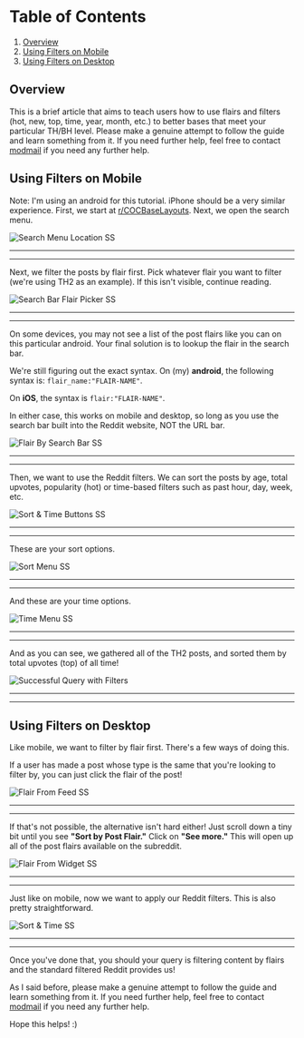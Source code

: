 # Table of Contents
1. [Overview](#overview)
2. [Using Filters on Mobile](#using-filters-on-mobile)
3. [Using Filters on Desktop](#using-filters-on-desktop)

## Overview
This is a brief article that aims to teach users how to use flairs and filters (hot, new, top, time, year, month, etc.) to better bases that meet your particular TH/BH level. Please make a genuine attempt to follow the guide and learn something from it. If you need further help, feel free to contact [modmail](https://www.reddit.com/message/compose?to=%2Fr%2Fcocbaselayouts) if you need any further help.

## Using Filters on Mobile

Note: I'm using an android for this tutorial. iPhone should be a very similar experience.
First, we start at [r/COCBaseLayouts](https://www.reddit.com/r/COCBaseLayouts/). Next, we open the search menu.

![Search Menu Location SS](cocbaselayouts-images/mobile/Search-Menu-Location-SS.png)

-----
-----

Next, we filter the posts by flair first. Pick whatever flair you want to filter (we're using TH2 as an example). If this isn't visible, continue reading.

![Search Bar Flair Picker SS](cocbaselayouts-images/mobile/Search-Bar-Flair-Picker-SS.png)

-----
-----

On some devices, you may not see a list of the post flairs like you can on this particular android. Your final solution is to lookup the flair in the search bar.

We're still figuring out the exact syntax. On (my) **android**, the following syntax is: `flair_name:"FLAIR-NAME"`.

On **iOS**, the syntax is `flair:"FLAIR-NAME"`.

In either case, this works on mobile and desktop, so long as you use the search bar built into the Reddit website, NOT the URL bar.

![Flair By Search Bar SS](cocbaselayouts-images/mobile/Flair-By-Search-Bar-SS.png)

-----
-----

Then, we want to use the Reddit filters. We can sort the posts by age, total upvotes, popularity (hot) or time-based filters such as past hour, day, week, etc.

![Sort & Time Buttons SS](cocbaselayouts-images/mobile/Sort-&-Time-Buttons-SS.png)

-----
-----

These are your sort options.

![Sort Menu SS](cocbaselayouts-images/mobile/Sort-Menu-SS.png)

-----
-----

And these are your time options.

![Time Menu SS](cocbaselayouts-images/mobile/Time-Menu-SS.png)

-----
-----

And as you can see, we gathered all of the TH2 posts, and sorted them by total upvotes (top) of all time!

![Successful Query with Filters](cocbaselayouts-images/mobile/Successful-Query-with-Filters.png)

-----
-----

## Using Filters on Desktop
Like mobile, we want to filter by flair first. There's a few ways of doing this.

If a user has made a post whose type is the same that you're looking to filter by, you can just click the flair of the post!

![Flair From Feed SS](cocbaselayouts-images/desktop/Flair-From-Feed-SS.png)

-----
-----

If that's not possible, the alternative isn't hard either! Just scroll down a tiny bit until you see **"Sort by Post Flair."** Click on **"See more."** This will open up all of the post flairs available on the subreddit.

![Flair From Widget SS](cocbaselayouts-images/desktop/Flair-From-Widget-SS.png)

-----
-----

Just like on mobile, now we want to apply our Reddit filters. This is also pretty straightforward.

![Sort & Time SS](cocbaselayouts-images/desktop/Sort-&-Time-SS.png)

-----
-----

Once you've done that, you should your query is filtering content by flairs and the standard filtered Reddit provides us!

As I said before, please make a genuine attempt to follow the guide and learn something from it. If you need further help, feel free to contact [modmail](https://www.reddit.com/message/compose?to=%2Fr%2Fcocbaselayouts) if you need any further help.

Hope this helps! :)
